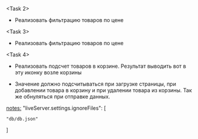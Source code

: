 <Task 2>
- Реализовать фильтрацию товаров по цене

<Task 3>
- Реализовать фильтрацию товаров по цене

<Task 4>
- Реализовать подсчет товаров в корзине. Результат выводить вот в эту иконку возле корзины

- Значение должно подсчитываться при загрузке страницы, при добавлении товара в корзину и при удалении товара из корзины. Так же обнуляться при отправке данных.

<notes:>
"liveServer.settings.ignoreFiles": [

    "db/db.json"

]